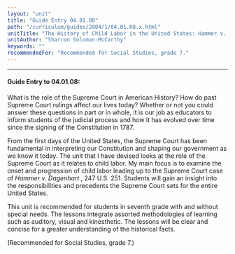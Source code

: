 ```yaml
---
layout: "unit"
title: "Guide Entry 04.01.08"
path: "/curriculum/guides/2004/1/04.01.08.x.html"
unitTitle: "The History of Child Labor in the United States: Hammer v. Dagenhart"
unitAuthor: "Sharron Solomon-McCarthy"
keywords: ""
recommendedFor: "Recommended for Social Studies, grade 7."
---
```

<body>
<hr/>
<h4>
Guide Entry to 04.01.08:
</h4>
<p>
What is the role of the Supreme Court in American History? How do past Supreme Court rulings affect our lives today? Whether or not you could answer these questions in part or in whole, it is our job as educators to inform students of the judicial process and how it has evolved over time since the signing of the Constitution in 1787.
</p>
<p>
From the first days of the United States, the Supreme Court has been fundamental in interpreting our Constitution and shaping our government as we know it today. The unit that I have devised looks at the role of the Supreme Court as it relates to child labor. My main focus is to examine the onset and progression of child labor leading up to the Supreme Court case of
<i>
Hammer v. Dagenhart
</i>
, 247 U.S. 251. Students will gain an insight into the responsibilities and precedents the Supreme Court sets for the entire United States.
</p>
<p>
This unit is recommended for students in seventh grade with and without special needs. The lessons integrate assorted methodologies of learning such as auditory, visual and kinesthetic. The lessons will be clear and concise for a greater understanding of the historical facts.
</p>
<p>
(Recommended for Social Studies, grade 7.)
</p>
</body>